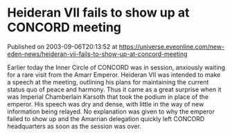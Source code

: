 # Heideran VII fails to show up at CONCORD meeting
Published on 2003-09-06T20:13:52 at https://universe.eveonline.com/new-eden-news/heideran-vii-fails-to-show-up-at-concord-meeting

Earlier today the Inner Circle of CONCORD was in session, anxiously waiting for a rare visit from the Amarr Emperor. Heideran VII was intended to make a speech at the meeting, outlining his plans for maintaining the current status quo of peace and harmony. Thus it came as a great surprise when it was Imperial Chamberlain Karsoth that took the podium in place of the emperor. His speech was dry and dense, with little in the way of new information being relayed. No explanation was given to why the emperor failed to show up and the Amarrian delegation quickly left CONCORD headquarters as soon as the session was over.
